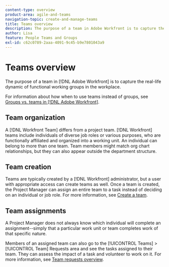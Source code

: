 ```yaml
---
content-type: overview
product-area: agile-and-teams
navigation-topic: create-and-manage-teams
title: Teams overview
description: The purpose of a team in Adobe Workfront is to capture the real-life dynamic of functional working groups in the workplace.
author: Lisa
feature: People Teams and Groups
exl-id: c62c0789-2aaa-4091-9c45-b9e7801043a9
---
```

# Teams overview

<!-- Audited: 01/2024 -->

The purpose of a team in [!DNL Adobe Workfront] is to capture the real-life dynamic of functional working groups in the workplace.

For information about how when to use teams instead of groups, see [Groups vs. teams in [!DNL Adobe Workfront]](../../people-teams-and-groups/work-with-groups-and-teams/understanding-differences-and-similarities-between-groups-and-teams.md).

## Team organization

A [!DNL Workfront Team] differs from a project team. [!DNL Workfront] teams include individuals of diverse job roles or various purposes, who are functionally affiliated and organized into a working unit. An individual can belong to more than one team. Team members might match org chart relationships, but they can also appear outside the department structure.

## Team creation

Teams are typically created by a [!DNL Workfront] administrator, but a user with appropriate access can create teams as well. Once a team is created, the Project Manager can assign an entire team to a task instead of deciding on an individual or job role. For more information, see [Create a team](/help/quicksilver/people-teams-and-groups/create-and-manage-teams/create-a-team.md).

## Team assignments

A Project Manager does not always know which individual will complete an assignment--simply that a particular work unit or team completes work of that specific nature.

Members of an assigned team can also go to the [!UICONTROL Teams] > [!UICONTROL Team] Requests area and see the tasks assigned to their team. They can assess the impact of a task and volunteer to work on it. For more information, see [Team requests overview](/help/quicksilver/people-teams-and-groups/work-with-team-requests/team-requests-overview.md).
